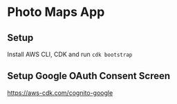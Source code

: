 # Photo Maps App

## Setup

Install AWS CLI, CDK and run `cdk bootstrap`

## Setup Google OAuth Consent Screen

https://aws-cdk.com/cognito-google
